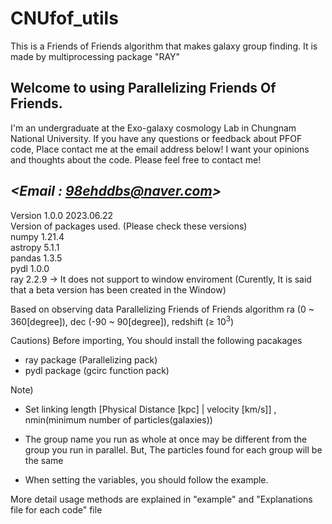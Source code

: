 # CNUfof_utils 
This is a Friends of Friends algorithm that makes galaxy group finding. It is made by multiprocessing package "RAY"

## Welcome to using Parallelizing Friends Of Friends. 
I'm an undergraduate at the Exo-galaxy cosmology Lab in Chungnam National University. 
If you have any questions or feedback about PFOF code, Place contact me at the email address below! 
I want your opinions and thoughts about the code. Please feel free to contact me! 

***<Email : 98ehddbs@naver.com>***
---------------------------------------------------------------------------------------------------

Version 1.0.0 2023.06.22  
Version of packages used. (Please check these versions) \
numpy   1.21.4 \
astropy 5.1.1 \
pandas  1.3.5 \
pydl    1.0.0 \
ray     2.2.9 -> It does not support to window enviroment (Curently, It is said that a beta version has been created in the Window) 


Based on observing data Parallelizing Friends of Friends algorithm
ra (0 ~ 360[degree]), dec (-90 ~ 90[degree]), redshift (&ge; 10<sup>3</sup>)

Cautions)  Before importing, You should install the following pacakages 
- ray package (Parallelizing pack) 
- pydl package (gcirc function pack) 

Note) 
- Set linking length [Physical Distance [kpc] | velocity [km/s]] , nmin(minimum number of particles(galaxies)) 

- The group name you run as whole at once may be different from the group you run in parallel. But, The particles found for each group will be the same 

- When setting the variables, you should follow the example.

More detail usage methods are explained in "example" and "Explanations file for each code"  file 

